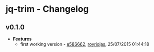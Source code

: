 
# jq-trim - Changelog
## v0.1.0
- **Features**
  - first working version - [e586662]( https://github.com/royriojas/jq-trim/commit/e586662 ), [royriojas](https://github.com/royriojas), 25/07/2015 01:44:18

    

